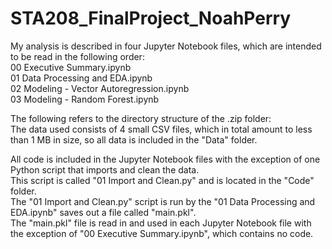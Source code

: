 # STA208_FinalProject_NoahPerry
My analysis is described in four Jupyter Notebook files, which are intended to be read in the following order:  
00 Executive Summary.ipynb  
01 Data Processing and EDA.ipynb  
02 Modeling - Vector Autoregression.ipynb  
03 Modeling - Random Forest.ipynb  

The following refers to the directory structure of the .zip folder:  
The data used consists of 4 small CSV files, which in total amount to less than 1 MB in size, so all data is included in the "Data" folder. 

All code is included in the Jupyter Notebook files with the exception of one Python script that imports and clean the data.   
This script is called "01 Import and Clean.py" and is located in the "Code" folder.   
The "01 Import and Clean.py" script is run by the "01 Data Processing and EDA.ipynb" saves out a file called "main.pkl".  
The "main.pkl" file is read in and used in each Jupyter Notebook file with the exception of "00 Executive Summary.ipynb", which contains no code.  


